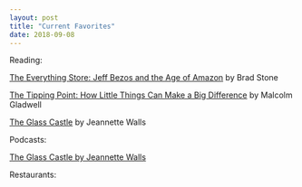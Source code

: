 ```yaml
---
layout: post
title: "Current Favorites"
date: 2018-09-08
---
```

Reading:

<a href="https://www.goodreads.com/book/show/17660462-the-everything-store">The Everything Store: Jeff Bezos and the Age of Amazon</a> by Brad Stone
         
<a href="https://www.goodreads.com/book/show/2612.The_Tipping_Point">The Tipping Point: How Little Things Can Make a Big Difference</a> by Malcolm Gladwell
  
<a href="https://www.goodreads.com/book/show/7445.The_Glass_Castle"> The Glass Castle</a> by Jeannette Walls

Podcasts:

<a href="https://tim.blog/2018/03/08/joe-gebbia-co-founder-of-airbnb/">The Glass Castle by Jeannette Walls</a>

Restaurants:
